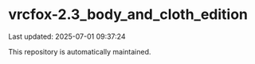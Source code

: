 # vrcfox-2.3_body_and_cloth_edition

Last updated: 2025-07-01 09:37:24

This repository is automatically maintained.
